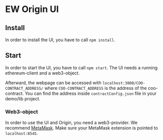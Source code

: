 # EW Origin UI

## Install

In order to install the UI, you have to call `npm install`.

## Start
In order to start the UI, you have to call `npm start`. The UI needs a running ethereum-client and a web3-object. 

Afterward, the webpage can be accessed with `localhost:3000/COO-CONTRACT_ADDRESS/` where `COO-CONTRACT_ADDRESS` is the address of the coo-contract. You can find the address inside `contractConfig.json` file in your demo/lib project. 

### Web3-object
In order to use the UI and Origin, you need a web3-provider. We recommend [MetaMask](https://metamask.io). Make sure your MetaMask extension is pointed to `localhost:8545`.